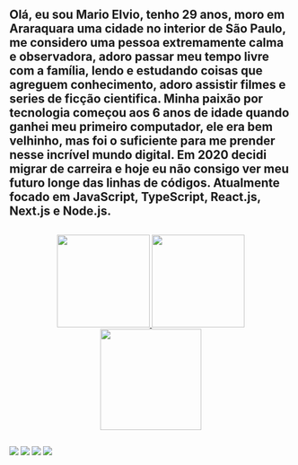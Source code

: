 ## Olá, eu sou Mario Elvio, tenho 29 anos, moro em Araraquara uma cidade no interior de São Paulo, me considero uma pessoa extremamente calma e observadora, adoro passar meu tempo livre com a família, lendo e estudando coisas que agreguem conhecimento, adoro assistir filmes e series de ficção cientifica. Minha paixão por tecnologia começou aos 6 anos de idade quando ganhei meu primeiro computador, ele era bem velhinho, mas foi o suficiente para me prender nesse incrível mundo digital. Em 2020 decidi migrar de carreira e hoje eu não consigo ver meu futuro longe das linhas de códigos. Atualmente focado em JavaScript, TypeScript, React.js, Next.js e Node.js.

##
 <div align="center">
  <a href="https://marioelvio.com">
  <img height="165em" src="https://github-readme-stats.vercel.app/api?username=jukerah&show_icons=true&theme=chartreuse-dark&include_all_commits=true&count_private=true"/>
   <img height="165em" src="https://github-readme-stats.vercel.app/api/top-langs/?username=jukerah&layout=compact&langs_count=7&theme=chartreuse-dark"/>
   <img height='180em' src='https://github-readme-streak-stats.herokuapp.com?user=jukerah&theme=chartreuse-dark&hide_format=j%20M%5B%20Y%5D&fire=DD0000&ring=52DD81&dates=52DD81&stroke=ABCFDD' /></a>
</div>

  ##
 
<div> 
  <a href="https://github.com/jukerah" target="_blank"><img src="https://img.shields.io/badge/GitHub-100000?style=for-the-badge&logo=github&logoColor=white" target="_blank"></a>
  <a href = "mailto:juka_mebaj@hotmail.com"><img src="https://img.shields.io/badge/Microsoft_Outlook-0078D4?style=for-the-badge&logo=microsoft-outlook&logoColor=white" target="_blank"></a>
  <a href="https://www.linkedin.com/in/marioelvio" target="_blank"><img src="https://img.shields.io/badge/LinkedIn-0077B5?style=for-the-badge&logo=linkedin&logoColor=white" target="_blank"></a>
  <a href="https://api.whatsapp.com/send?phone=5516988658468" target="_blank"><img src="https://img.shields.io/badge/WhatsApp-25D366?style=for-the-badge&logo=whatsapp&logoColor=white" target="_blank"></a> 
</div>

